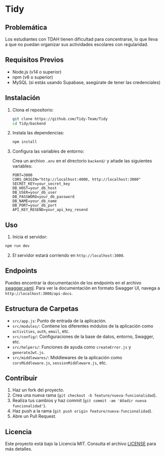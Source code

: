 # Tidy

## Problemática

Los estudiantes con TDAH tienen dificultad para concentrarse, lo que lleva a que no puedan organizar sus actividades escolares con regularidad.

## Requisitos Previos

- Node.js (v14 o superior)
- npm (v6 o superior)
- MySQL (si estás usando Supabase, asegúrate de tener las credenciales)

## Instalación

1. Clona el repositorio:

   ```sh
   git clone https://github.com/Tidy-Team/Tidy
   cd Tidy/backend
   ```

2. Instala las dependencias:

   ```sh
   npm install
   ```

3. Configura las variables de entorno:

   Crea un archivo `.env` en el directorio `backend/` y añade las siguientes variables:

   ```env
   PORT=3000
   CORS_ORIGIN="http://localhost:4000, http://localhost:3000"
   SECRET_KEY=your_secret_key
   DB_HOST=your_db_host
   DB_USER=your_db_user
   DB_PASSWORD=your_db_password
   DB_NAME=your_db_name
   DB_PORT=your_db_port
   API_KEY_RESEND=your_api_key_resend
   ```

## Uso

1. Inicia el servidor:

```sh
npm run dev
```

2. El servidor estará corriendo en `http://localhost:3000`.

## Endpoints

Puedes encontrar la documentación de los endpoints en el archivo [swagger.yaml](backend/config/swagger.yaml). Para ver la documentación en formato Swagger UI, navega a `http://localhost:3000/api-docs`.

## Estructura de Carpetas

- `src/app.js`: Punto de entrada de la aplicación.
- `src/modules/`: Contiene los diferentes módulos de la aplicación como `activities`, `auth`, `email`, etc.
- `src/config/`: Configuraciones de la base de datos, entorno, Swagger, etc.
- `src/helpers/`: Funciones de ayuda como `createError.js` y `generateJwt.js`.
- `src/middlewares/`: Middlewares de la aplicación como `corsMiddleware.js`, `sessionMiddleware.js`, etc.

## Contribuir

1. Haz un fork del proyecto.
2. Crea una nueva rama (`git checkout -b feature/nueva-funcionalidad`).
3. Realiza tus cambios y haz commit (`git commit -am 'Añadir nueva funcionalidad'`).
4. Haz push a la rama (`git push origin feature/nueva-funcionalidad`).
5. Abre un Pull Request.

## Licencia

Este proyecto está bajo la Licencia MIT. Consulta el archivo [LICENSE](LICENSE) para más detalles.
